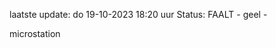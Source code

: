 laatste update: 
do 19-10-2023 18:20   uur 
Status: FAALT - geel - 
<div class="service Y">microstation</div>